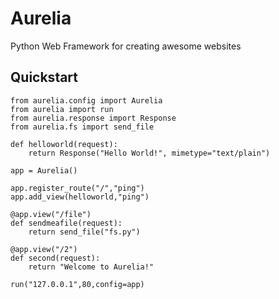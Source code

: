 # Aurelia
Python Web Framework for creating awesome websites

## Quickstart

```python3
from aurelia.config import Aurelia
from aurelia import run
from aurelia.response import Response
from aurelia.fs import send_file

def helloworld(request):
    return Response("Hello World!", mimetype="text/plain")

app = Aurelia()

app.register_route("/","ping")
app.add_view(helloworld,"ping")

@app.view("/file")
def sendmeafile(request):
    return send_file("fs.py")

@app.view("/2")
def second(request):
    return "Welcome to Aurelia!"

run("127.0.0.1",80,config=app)
```
